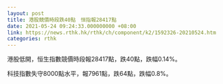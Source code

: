 ```yaml
---
layout: post
title: 港股競價時段跌40點　恒指報28417點
date: 2021-05-24 09:24:33.000000000 +08:00
link: https://news.rthk.hk/rthk/ch/component/k2/1592326-20210524.htm
categories: rthk
---
```


港股低開，恒生指數競價時段報28417點，跌40點，跌幅0.14%。

科技指數失守8000點水平，報7961點，跌64點，跌幅0.8%。
